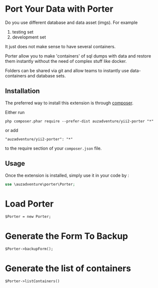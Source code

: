 Port Your Data with Porter
==========================
Do you use different database and data asset (imgs). For example
1. testing set 
2. development set 

It just does not make sense to have several containers.

Porter allow you to make 'containers' of  sql dumps with data and restore them instantly without the 
need of complex stuff like docker. 


Folders can be shared via git and allow teams to instantly use data-containers and database sets. 


Installation
------------

The preferred way to install this extension is through [composer](http://getcomposer.org/download/).

Either run

```
php composer.phar require --prefer-dist auzadventure/yii2-porter "*"
```

or add

```
"auzadventure/yii2-porter": "*"
```

to the require section of your `composer.json` file.


Usage
-----

Once the extension is installed, simply use it in your code by  :

```php
use \auzadventure\porter\Porter;
```
# Load Porter 

```$Porter = new Porter;``` 

# Generate the Form To Backup

```$Porter->backupForm();```

# Generate the list of containers 

```$Porter->listContainers()```





